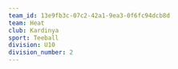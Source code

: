 ```yaml
---
team_id: 13e9fb3c-07c2-42a1-9ea3-0f6fc94dcb8d
team: Heat
club: Kardinya
sport: Teeball
division: U10
division_number: 2
---
```

